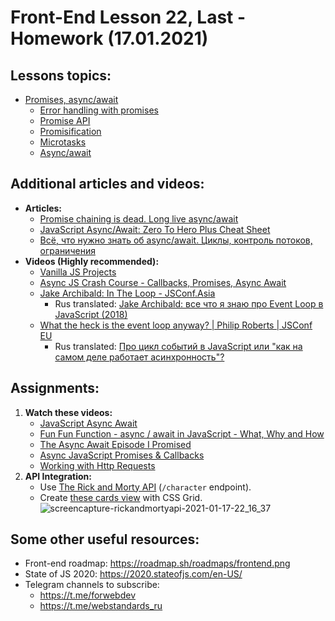 # Front-End Lesson 22, Last - Homework (17.01.2021)

## Lessons topics:

- [Promises, async/await](https://javascript.info/async)
  - [Error handling with promises](https://javascript.info/promise-error-handling)
  - [Promise API](https://javascript.info/promise-api)
  - [Promisification](https://javascript.info/promisify)
  - [Microtasks](https://javascript.info/microtask-queue)
  - [Async/await](https://javascript.info/async-await)

## Additional articles and videos:

- **Articles:**
  - [Promise chaining is dead. Long live async/await](https://blog.logrocket.com/promise-chaining-is-dead-long-live-async-await-445897870abc/?source=bookmarks---------92----------------------------)
  - [JavaScript Async/Await: Zero To Hero Plus Cheat Sheet](https://medium.com/dailyjs/javascript-async-await-zero-to-hero-plus-cheat-sheet-4b064401e29a)
  - [Всё, что нужно знать об async/await. Циклы, контроль потоков, ограничения](https://medium.com/@stasonmars/%D0%B2%D1%81%D0%B5%CC%88-%D1%87%D1%82%D0%BE-%D0%BD%D1%83%D0%B6%D0%BD%D0%BE-%D0%B7%D0%BD%D0%B0%D1%82%D1%8C-%D0%BE%D0%B1-async-await-%D1%86%D0%B8%D0%BA%D0%BB%D1%8B-%D0%BA%D0%BE%D0%BD%D1%82%D1%80%D0%BE%D0%BB%D1%8C-%D0%BF%D0%BE%D1%82%D0%BE%D0%BA%D0%BE%D0%B2-%D0%BE%D0%B3%D1%80%D0%B0%D0%BD%D0%B8%D1%87%D0%B5%D0%BD%D0%B8%D1%8F-76dde2cb6949)
- **Videos (Highly recommended):**
  - [Vanilla JS Projects](https://drive.google.com/drive/folders/1UCenb3gnHL1ceZ4vHr02n0Nsz31wqJxJ?usp=sharing) 
  - [Async JS Crash Course - Callbacks, Promises, Async Await](https://youtu.be/PoRJizFvM7s)
  - [Jake Archibald: In The Loop - JSConf.Asia](https://youtu.be/cCOL7MC4Pl0)
    - Rus translated: [Jake Archibald: все что я знаю про Event Loop в JavaScript (2018)](https://youtu.be/j4_9BZezSUA)
  - [What the heck is the event loop anyway? | Philip Roberts | JSConf EU](https://youtu.be/8aGhZQkoFbQ)
    - Rus translated: [Про цикл событий в JavaScript или "как на самом деле работает асинхронность"?](https://youtu.be/8cV4ZvHXQL4)

## Assignments:

1. **Watch these videos:**
   - [JavaScript Async Await](https://youtu.be/V_Kr9OSfDeU)
   - [Fun Fun Function - async / await in JavaScript - What, Why and How](https://youtu.be/568g8hxJJp4)
   - [The Async Await Episode I Promised](https://youtu.be/vn3tm0quoqE)
   - [Async JavaScript Promises & Callbacks](https://drive.google.com/drive/folders/1D7VNGx0aoTwGjlfaXMHgd5obQsbHRMaf?usp=sharing)
   - [Working with Http Requests](https://drive.google.com/drive/folders/1V-SH0seAGlEjBalEO7z30DIXMW8jaKUh?usp=sharing)
2. **API Integration:**
   - Use [The Rick and Morty API](https://rickandmortyapi.com/) (`/character` endpoint).
   - Create [these cards view](https://user-images.githubusercontent.com/74110914/104852029-ce932d00-5911-11eb-82e0-cf285afec3b8.png) with CSS Grid. ![screencapture-rickandmortyapi-2021-01-17-22_16_37](https://user-images.githubusercontent.com/74110914/104852029-ce932d00-5911-11eb-82e0-cf285afec3b8.png)

## Some other useful resources:

- Front-end roadmap: https://roadmap.sh/roadmaps/frontend.png
- State of JS 2020: https://2020.stateofjs.com/en-US/
- Telegram channels to subscribe:
  - https://t.me/forwebdev
  - https://t.me/webstandards_ru

